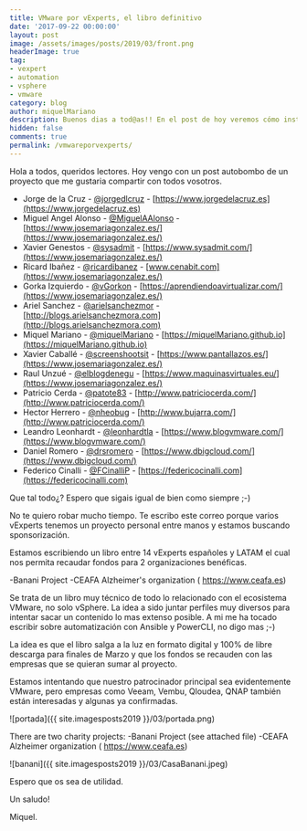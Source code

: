 ```yaml
---
title: VMware por vExperts, el libro definitivo
date: '2017-09-22 00:00:00'
layout: post
image: /assets/images/posts/2019/03/front.png
headerImage: true
tag:
- vexpert
- automation
- vsphere
- vmware
category: blog
author: miquelMariano
description: Buenos dias a tod@as!! En el post de hoy veremos cómo instalar la última versión de PowerCLI 11.1 sobre windows
hidden: false
comments: true
permalink: /vmwareporvexperts/
---
```


Hola a todos, queridos lectores. Hoy vengo con un post autobombo de un proyecto que me gustaria compartir con todos vosotros.

- Jorge de la Cruz - [@jorgedlcruz](https://twitter.com/jorgedlcruz) - [https://www.jorgedelacruz.es](https://www.jorgedelacruz.es)
- Miguel Angel Alonso - [@MiguelAAlonso](https://twitter.com/MiguelAAlonso) - [https://www.josemariagonzalez.es/](https://www.josemariagonzalez.es/)
- Xavier Genestos - [@sysadmit](https://twitter.com/sysadmit) - [https://www.sysadmit.com/](https://www.josemariagonzalez.es/)
- Ricard Ibañez - [@ricardibanez](https://twitter.com/ricardibanez) - [www.cenabit.com](https://www.josemariagonzalez.es/)
- Gorka Izquierdo - [@vGorkon](https://twitter.com/vGorkon) - [https://aprendiendoavirtualizar.com/](https://www.josemariagonzalez.es/)
- Ariel Sanchez - [@arielsanchezmor](https://twitter.com/arielsanchezmor) - [http://blogs.arielsanchezmora.com](http://blogs.arielsanchezmora.com)
- Miquel Mariano - [@miquelMariano](https://twitter.com/miquelMariano) - [https://miquelMariano.github.io](https://miquelMariano.github.io)
- Xavier Caballé - [@screenshootsit](https://twitter.com/screenshootsit) - [https://www.pantallazos.es/](https://www.josemariagonzalez.es/)
- Raul Unzué - [@elblogdenegu](https://twitter.com/elblogdenegu) - [https://www.maquinasvirtuales.eu/](https://www.josemariagonzalez.es/)
- Patricio Cerda - [@patote83](https://twitter.com/patote83) - [http://www.patriciocerda.com/](http://www.patriciocerda.com/)
- Hector Herrero - [@nheobug](https://twitter.com/nheobug) - [http://www.bujarra.com/](http://www.patriciocerda.com/)
- Leandro Leonhardt - [@leonhardtla](https://twitter.com/leonhardtla) - [https://www.blogvmware.com/](https://www.blogvmware.com/)
- Daniel Romero - [@drsromero](https://twitter.com/drsromero) - [https://www.dbigcloud.com/](https://www.dbigcloud.com/)
- Federico Cinalli - [@FCinalliP](https://twitter.com/FCinalliP) - [https://federicocinalli.com](https://federicocinalli.com)


Que tal todo¿? Espero que sigais igual de bien como siempre ;-)

No te quiero robar mucho tiempo. Te escribo este correo porque varios vExperts tenemos un proyecto personal entre manos y estamos buscando sponsorización.

Estamos escribiendo un libro entre 14 vExperts españoles y LATAM el cual nos permita recaudar fondos para 2 organizaciones benéficas.

-Banani Project 
-CEAFA Alzheimer's organization ( https://www.ceafa.es)

Se trata de un libro muy técnico de todo lo relacionado con el ecosistema VMware, no solo vSphere. La idea a sido juntar perfiles muy diversos para intentar sacar un contenido lo mas extenso posible. A mi me ha tocado escribir sobre automatización con Ansible y PowerCLI, no digo mas ;-)

La idea es que el libro salga a la luz en formato digital y 100% de libre descarga para finales de Marzo y que los fondos se recauden con las empresas que se quieran sumar al proyecto.

Estamos intentando que nuestro patrocinador principal sea evidentemente VMware, pero empresas como Veeam, Vembu, Qloudea, QNAP también están interesadas y algunas ya confirmadas.


![portada]({{ site.imagesposts2019 }}/03/portada.png)



There are two charity projects:
-Banani Project (see attached file)
-CEAFA Alzheimer organization ( https://www.ceafa.es)

![banani]({{ site.imagesposts2019 }}/03/CasaBanani.jpeg)

Espero que os sea de utilidad.

Un saludo!

Miquel.


